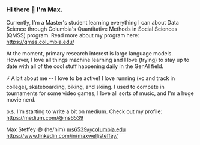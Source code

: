 ### Hi there 👋 I'm Max. 

Currently, I'm a Master's student learning everything I can about Data Science through Columbia's Quantitative Methods in Social Sciences (QMSS) program. Read more about my program here: https://qmss.columbia.edu/

At the moment, primary research interest is large language models. However, I love all things machine learning and I love (trying) to stay up to date with all of the cool stuff happening daily in the GenAI field.



⚡ A bit about me -- I love to be active! I love running (xc and track in college), skateboarding, biking, and skiing. I used to compete in tournaments for some video games, I love all sorts of music, and I'm a huge movie nerd.

p.s. I'm starting to write a bit on medium. Check out my profile: https://medium.com/@ms6539

Max Steffey 😄 (he/him)
ms6539@columbia.edu
https://www.linkedin.com/in/maxwelljsteffey/

<!--
**st3ffey/st3ffey** is a ✨ _special_ ✨ repository because its `README.md` (this file) appears on your GitHub profile.

Here are some ideas to get you started:

- 🔭 I’m currently working on ...
- 🌱 I’m currently learning ...
- 👯 I’m looking to collaborate on ...
- 🤔 I’m looking for help with ...
- 💬 Ask me about ...
- 📫 How to reach me: ...
- 😄 Pronouns: ...
- ⚡ Fun fact: ...
